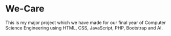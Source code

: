 # We-Care
This is my major project which we have made for our final year of Computer Science Engineering using HTML, CSS, JavaScript, PHP, Bootstrap and AI.
